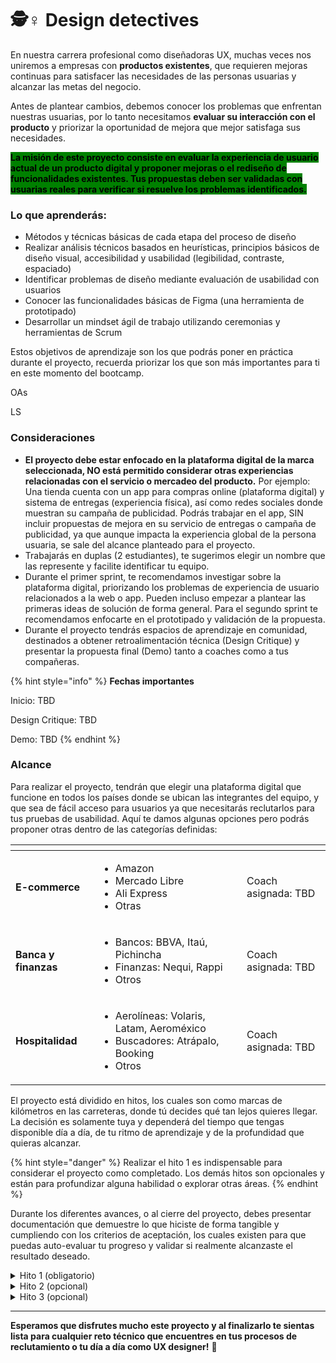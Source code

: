 # 🕵♀ Design detectives

En nuestra carrera profesional como diseñadoras UX, muchas veces nos uniremos a empresas con **productos existentes**, que requieren mejoras continuas para satisfacer las necesidades de las personas usuarias y alcanzar las metas del negocio.&#x20;

Antes de plantear cambios, debemos conocer los problemas que enfrentan nuestras usuarias, por lo tanto necesitamos **evaluar su interacción con el producto** y priorizar la oportunidad de mejora que mejor satisfaga sus necesidades.

<mark style="background-color:green;">**La misión de este proyecto consiste en evaluar la experiencia de usuario actual de un producto digital y proponer mejoras o el rediseño de funcionalidades existentes. Tus propuestas deben ser validadas con usuarias reales para verificar si resuelve los problemas identificados.**</mark>

### Lo que aprenderás:

* Métodos y técnicas básicas de cada etapa del proceso de diseño
* Realizar análisis técnicos basados en heurísticas, principios básicos de diseño visual, accesibilidad y usabilidad (legibilidad, contraste, espaciado)
* Identificar problemas de diseño mediante evaluación de usabilidad con usuarios
* Conocer las funcionalidades básicas de Figma (una herramienta de prototipado)
* Desarrollar un mindset ágil de trabajo utilizando ceremonias y herramientas de Scrum

Estos objetivos de aprendizaje son los que podrás poner en práctica durante el proyecto, recuerda priorizar los que son más importantes para ti en este momento del bootcamp.

OAs

LS

###

### Consideraciones

* **El proyecto debe estar enfocado en la plataforma digital de la marca seleccionada, NO está permitido considerar otras experiencias relacionadas con el servicio o mercadeo del producto.** Por ejemplo: Una tienda cuenta con un app para compras online (plataforma digital) y sistema de entregas (experiencia física), así como redes sociales donde muestran su campaña de publicidad. Podrás trabajar en el app, SIN incluir propuestas de mejora en su servicio de entregas o campaña de publicidad, ya que aunque impacta la experiencia global de la persona usuaria, se sale del alcance planteado para el proyecto.
* Trabajarás en duplas (2 estudiantes), te sugerimos elegir un nombre que las represente y facilite identificar tu equipo.
* Durante el primer sprint, te recomendamos investigar sobre la plataforma digital, priorizando los problemas de experiencia de usuario relacionados a la web o app. Pueden incluso empezar a plantear las primeras ideas de solución de forma general. Para el segundo sprint te recomendamos enfocarte en el prototipado y validación de la propuesta.
* Durante el proyecto tendrás espacios de aprendizaje en comunidad, destinados a obtener retroalimentación técnica (Design Critique) y presentar la propuesta final (Demo) tanto a coaches como a tus compañeras.

{% hint style="info" %}
**Fechas importantes**

Inicio: TBD

Design Critique: TBD

Demo: TBD
{% endhint %}



### Alcance

Para realizar el proyecto, tendrán que elegir una plataforma digital que funcione en todos los países donde se ubican las integrantes del equipo, y que sea de fácil acceso para usuarios ya que necesitarás reclutarlos para tus pruebas de usabilidad. Aquí te damos algunas opciones pero podrás proponer otras dentro de las categorías definidas:

<table data-view="cards"><thead><tr><th></th><th></th><th></th></tr></thead><tbody><tr><td><strong>E-commerce</strong></td><td><ul><li>Amazon</li><li>Mercado Libre</li><li>Ali Express</li><li>Otras</li></ul></td><td>Coach asignada: TBD</td></tr><tr><td><strong>Banca y finanzas</strong></td><td><ul><li>Bancos: BBVA, Itaú, Pichincha</li><li>Finanzas: Nequi, Rappi</li><li>Otros</li></ul></td><td>Coach asignada: TBD</td></tr><tr><td><strong>Hospitalidad</strong></td><td><ul><li>Aerolíneas: Volaris, Latam, Aeroméxico</li><li>Buscadores: Atrápalo, Booking</li><li>Otros</li></ul></td><td>Coach asignada: TBD</td></tr></tbody></table>



El proyecto está dividido en hitos, los cuales son como marcas de kilómetros en las carreteras, donde tú decides qué tan lejos quieres llegar. La decisión es solamente tuya y dependerá del tiempo que tengas disponible día a día, de tu ritmo de aprendizaje y de la profundidad que quieras alcanzar.

{% hint style="danger" %}
Realizar el hito 1 es indispensable para considerar el proyecto como completado. Los demás hitos son opcionales y están para profundizar alguna habilidad o explorar otras áreas.
{% endhint %}

Durante los diferentes avances, o al cierre del proyecto, debes presentar documentación que demuestre lo que hiciste de forma tangible y cumpliendo con los criterios de aceptación, los cuales existen para que puedas auto-evaluar tu progreso y validar si realmente alcanzaste el resultado deseado.

<details>

<summary>Hito 1 (obligatorio)</summary>

Para alcanzar este primer hito tendrás que comprender los diferentes elementos y propiedades de Figma, así como crear prototipos navegables en varios niveles de fidelidad.

**Criterios de aceptación:**

* Presentación explicando los diferentes elementos dentro de los paneles de Figma, así como las propiedades de cada uno.
* Un diagrama de flujo de usuario completo del app de tu preferencia. Un flujo se considera completo cuando permite a la persona usuaria realizar una tarea a cabalidad. Por ejemplo: comprar un producto, crear una cuenta, seleccionar un ítem como favorito, etc.
* Prototipo navegable en fidelidad media (texto falso, sin imágenes ni colores), en su versión desktop, tablet y mobile. La navegación del prototipo debe ser similar a la navegación del app seleccionado.
* Prototipo navegable en alta fidelidad (texto real, imágenes, colores e íconos), incluyendo componentes reutilizables debidamente organizados en la librería.
* Documento de Figma con capas y elementos organizados, utilizando una nomenclatura estándar. Por ejemplo: botón principal, botón secundario, dropdown, etc.
* Video donde se muestre el paso a paso del flujo que seleccionaste, utilizando el prototipo de alta fidelidad en los 3 formatos solicitados (desktop, tablet, mobile).

</details>

<details>

<summary>Hito 2 (opcional)</summary>

Ahora que dominas los elementos básicos del prototipado, anímate a realizar interacciones más complejas como un carrusel de imágenes, menú colapsable, modales/pop-ups o carga dinámica de datos. Puedes utilizar algún plugin de Figma.

**Criterios de aceptación:**

* Incluir al menos dos interacciones avanzadas dentro del prototipo de alta fidelidad. Deben funcionar sin errores y consistentemente.
* Incluir una animación básica dentro del prototipo de alta fidelidad (transiciones, giros, fade-in, etc.)

</details>

<details>

<summary>Hito 3 (opcional)</summary>

Ya tienes los diseños en tres tipos de dispositivos (desktop, tablet, mobile), lo cual es suficiente para considerar tu propuesta como responsive design, pero ¿podemos llevarlo al siguiente nivel? claro que sí! El reto consiste en utilizar los mismos componentes de Figma para los 3 dispositivos, sin que nada se quiebre. ¿Aceptas el reto?

**Criterios de aceptación:**

* Especificaciones de los breakpoints del diseño, incluyendo el layout utilizado por el app en cada tamaño.
* Componentes re-utilizables en todas las vistas. Nota: algunas veces no es posible utilizar el mismo componente, si no que se reemplaza por otro totalmente diferente y será necesario que identifiques estos casos en tus especificaciones.

</details>



***

**Esperamos que disfrutes mucho este proyecto y al finalizarlo te sientas lista para cualquier reto técnico que encuentres en tus procesos de reclutamiento o tu día a día como UX designer!** 💪

